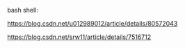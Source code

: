 
bash shell:

https://blog.csdn.net/u012989012/article/details/80572043

https://blog.csdn.net/srw11/article/details/7516712
